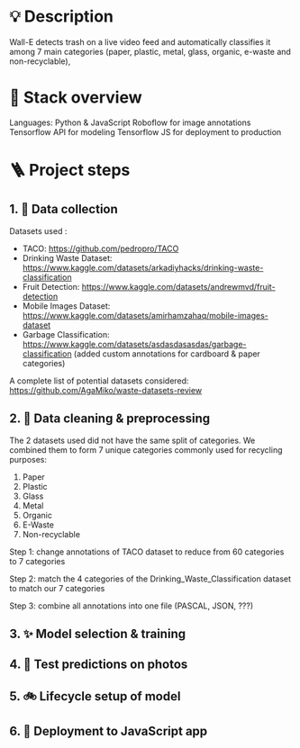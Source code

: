 # 💡 Description

Wall-E detects trash on a live video feed and automatically classifies it among
7 main categories (paper, plastic, metal, glass, organic, e-waste and non-recyclable),

# 🤖 Stack overview

Languages: Python & JavaScript
Roboflow for image annotations
Tensorflow API for modeling
Tensorflow JS for deployment to production

# 🪜 Project steps

## 1. 💽 Data collection

Datasets used :
- TACO: https://github.com/pedropro/TACO
- Drinking Waste Dataset: https://www.kaggle.com/datasets/arkadiyhacks/drinking-waste-classification
- Fruit Detection: https://www.kaggle.com/datasets/andrewmvd/fruit-detection
- Mobile Images Dataset: https://www.kaggle.com/datasets/amirhamzahaq/mobile-images-dataset
- Garbage Classification: https://www.kaggle.com/datasets/asdasdasasdas/garbage-classification (added custom annotations for cardboard & paper categories)

A complete list of potential datasets considered: https://github.com/AgaMiko/waste-datasets-review

## 2. 🧹 Data cleaning & preprocessing

The 2 datasets used did not have the same split of categories. We combined them to form 7 unique categories commonly used for recycling purposes:
1. Paper
2. Plastic
3. Glass
4. Metal
5. Organic
6. E-Waste
7. Non-recyclable

Step 1: change annotations of TACO dataset to reduce from 60 categories to 7 categories

Step 2: match the 4 categories of the Drinking_Waste_Classification dataset to match our 7 categories

Step 3: combine all annotations into one file (PASCAL, JSON, ???)

## 3. ✨ Model selection & training

## 4. 📸 Test predictions on photos

## 5. 🚲 Lifecycle setup of model

## 6. 🌟 Deployment to JavaScript app
